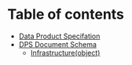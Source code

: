 # Table of contents

* [Data Product Specifation](README.md)
* [DPS Document Schema](dps-document-schema/README.md)
  * [Infrastructure\(object\)](dps-document-schema/infrastructure-object.md)

